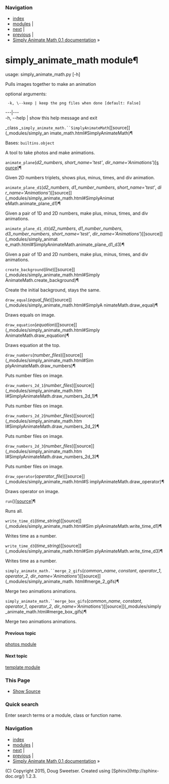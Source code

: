 ### Navigation

  * [index](genindex.html)
  * [modules](py-modindex.html) |
  * [next](template.html) |
  * [previous](photos.html) |
  * [Simply Animate Math 0.1 documentation](index.html) »

# simply_animate_math module¶

usage: simply_animate_math.py [-h]

Pulls images together to make an animation

optional arguments:

     -k, \--keep | keep the png files when done [default: False]  
---|---  
-h, \--help | show this help message and exit  
  
_class _`simply_animate_math.``SimplyAnimateMath`[[source]](_modules/simply_an
imate_math.html#SimplyAnimateMath)¶

    

Bases: `builtins.object`

A tool to take photos and make animations.

`animate_plane`(_d2_numbers_, _short_name='test'_, _dir_name='Animations'_)[[s
ource]](_modules/simply_animate_math.html#SimplyAnimateMath.animate_plane)¶

    

Given 2D numbers triplets, shows plus, minus, times, and div animation.

`animate_plane_d1`(_d2_numbers_, _d1_number_numbers_, _short_name='test'_, _di
r_name='Animations'_)[[source]](_modules/simply_animate_math.html#SimplyAnimat
eMath.animate_plane_d1)¶

    

Given a pair of 1D and 2D numbers, make plus, minus, times, and div
animations.

`animate_plane_d1_d3`(_d2_numbers_, _d1_number_numbers_, _d3_number_numbers_,
_short_name='test'_, _dir_name='Animations'_)[[source]](_modules/simply_animat
e_math.html#SimplyAnimateMath.animate_plane_d1_d3)¶

    

Given a pair of 1D and 2D numbers, make plus, minus, times, and div
animations.

`create_background`(_line_)[[source]](_modules/simply_animate_math.html#Simply
AnimateMath.create_background)¶

    

Create the initial background, stays the same.

`draw_equal`(_equal_file_)[[source]](_modules/simply_animate_math.html#SimplyA
nimateMath.draw_equal)¶

    

Draws equals on image.

`draw_equation`(_equation_)[[source]](_modules/simply_animate_math.html#Simply
AnimateMath.draw_equation)¶

    

Draws equation at the top.

`draw_numbers`(_number_files_)[[source]](_modules/simply_animate_math.html#Sim
plyAnimateMath.draw_numbers)¶

    

Puts number files on image.

`draw_numbers_2d_1`(_number_files_)[[source]](_modules/simply_animate_math.htm
l#SimplyAnimateMath.draw_numbers_2d_1)¶

    

Puts number files on image.

`draw_numbers_2d_2`(_number_files_)[[source]](_modules/simply_animate_math.htm
l#SimplyAnimateMath.draw_numbers_2d_2)¶

    

Puts number files on image.

`draw_numbers_2d_3`(_number_files_)[[source]](_modules/simply_animate_math.htm
l#SimplyAnimateMath.draw_numbers_2d_3)¶

    

Puts number files on image.

`draw_operator`(_operator_file_)[[source]](_modules/simply_animate_math.html#S
implyAnimateMath.draw_operator)¶

    

Draws operator on image.

`run`()[[source]](_modules/simply_animate_math.html#SimplyAnimateMath.run)¶

    

Runs all.

`write_time_d1`(_time_string_)[[source]](_modules/simply_animate_math.html#Sim
plyAnimateMath.write_time_d1)¶

    

Writes time as a number.

`write_time_d3`(_time_string_)[[source]](_modules/simply_animate_math.html#Sim
plyAnimateMath.write_time_d3)¶

    

Writes time as a number.

`simply_animate_math.``merge_2_gifs`(_common_name_, _constant_, _operator_1_,
_operator_2_, _dir_name='Animations'_)[[source]](_modules/simply_animate_math.
html#merge_2_gifs)¶

    

Merge two animations animations.

`simply_animate_math.``merge_box_gifs`(_common_name_, _constant_,
_operator_1_, _operator_2_, _dir_name='Animations'_)[[source]](_modules/simply
_animate_math.html#merge_box_gifs)¶

    

Merge two animations animations.

#### Previous topic

[photos module](photos.html)

#### Next topic

[template module](template.html)

### This Page

  * [Show Source](_sources/simply_animate_math.txt)

### Quick search

Enter search terms or a module, class or function name.

### Navigation

  * [index](genindex.html)
  * [modules](py-modindex.html) |
  * [next](template.html) |
  * [previous](photos.html) |
  * [Simply Animate Math 0.1 documentation](index.html) »

(C) Copyright 2015, Doug Sweetser. Created using [Sphinx](http://sphinx-
doc.org/) 1.2.3.

